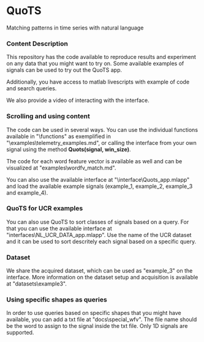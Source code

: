 # QuoTS
Matching patterns in time series with natural language

### Content Description
This repository has the code available to reproduce results and experiment
on any data that you might want to try on.
Some available examples of signals can be used to try out the QuoTS app. 

Additionally, you have access to matlab livescripts with example of code
and search queries. 

We also provide a video of interacting with the interface.

### Scrolling and using content

The code can be used in several ways. You can use the individual functions available in "\functions\" as exemplified in "\examples\telemetry_examples.md", or calling the interface
from your own signal using the method **Quots(signal, win_size)**.

The code for each word feature vector is available as well and can be 
visualized at "examples\wordfv_match.md".

You can also use the available interface at "\interface\Quots_app.mlapp" and load the available example signals (example_1, example_2, example_3 and example_4). 

### QuoTS for UCR examples

You can also use QuoTS to sort classes of signals based on a query. For that you can use the available interface at "interfaces\NL_UCR_DATA_app.mlapp". Use the name of the UCR dataset
and it can be used to sort descritely each signal based on a specific query.

### Dataset

We share the acquired dataset, which can be used as "example_3" on the interface. More information on the dataset setup and acquisition is available at "datasets\example3\".

### Using specific shapes as queries
In order to use queries based on specific shapes that you might 
have available, you can add a txt file at "docs\special_wfv\". The 
file name should be the word to assign to the signal inside the txt file.
Only 1D signals are supported.